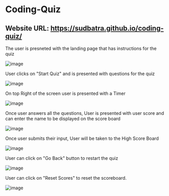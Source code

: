 # Coding-Quiz
## Website URL: https://sudbatra.github.io/coding-quiz/

The user is presneted with the landing page that has instructions for the quiz

![image](https://user-images.githubusercontent.com/79431276/122857746-fb93a380-d2e6-11eb-8bd0-64f244a0ebe4.png)

User clicks on "Start Quiz" and is presented with questions for the quiz

![image](https://user-images.githubusercontent.com/79431276/122857927-53320f00-d2e7-11eb-9666-e680b2575309.png)

On top Right of the screen user is presented with a Timer

![image](https://user-images.githubusercontent.com/79431276/122858007-87a5cb00-d2e7-11eb-99f5-b39700f4ba90.png)

Once user answers all the questions, User is presented with user score and can enter the name to be displayed on the score board

![image](https://user-images.githubusercontent.com/79431276/122858132-c471c200-d2e7-11eb-9608-7688d47ba831.png)

Once user submits their input, User will be taken to the High Score Board

![image](https://user-images.githubusercontent.com/79431276/122858203-e408ea80-d2e7-11eb-8d8e-ed1c552cc19d.png)

User can click on "Go Back" button to restart the quiz

![image](https://user-images.githubusercontent.com/79431276/122858279-04d14000-d2e8-11eb-8aaa-ef4a21810e69.png)

User can click on "Reset Scores" to reset the scoreboard.

![image](https://user-images.githubusercontent.com/79431276/122858340-1f0b1e00-d2e8-11eb-8aee-dfc3de1205ff.png)
